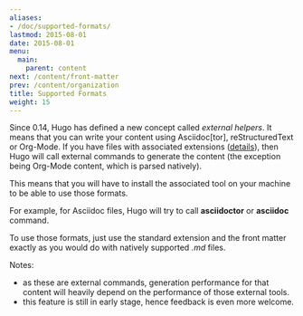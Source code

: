 ```yaml
---
aliases:
- /doc/supported-formats/
lastmod: 2015-08-01
date: 2015-08-01
menu:
  main:
    parent: content
next: /content/front-matter
prev: /content/organization
title: Supported Formats
weight: 15
---
```


  Since 0.14, Hugo has defined a new concept called _external helpers_. It means that you can write your content using Asciidoc[tor], reStructuredText or Org-Mode. If you have files with associated extensions ([details](https://github.com/spf13/hugo/blob/77c60a3440806067109347d04eb5368b65ea0fe8/helpers/general.go#L65)), then Hugo will call external commands to generate the content (the exception being Org-Mode content, which is parsed natively).

  This means that you will have to install the associated tool on your machine to be able to use those formats.

  For example, for Asciidoc files, Hugo will try to call __asciidoctor__ or __asciidoc__ command.

  To use those formats, just use the standard extension and the front matter exactly as you would do with natively supported _.md_ files.

  Notes:

  * as these are external commands, generation performance for that content will heavily depend on the performance of those external tools.
  * this feature is still in early stage, hence feedback is even more welcome.
